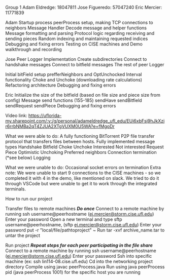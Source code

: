 Group 1
Adam Eldredge: 18047811
Jose Figueredo: 57047240
Eric Mercier: 11771839

Adam
Startup process
peerProcess setup, making TCP connections to neighbors
Message Handler
Decode message and helper functions
Message formatting and parsing
Protocol logic regarding receiving and sending pieces
Random indexing and maintaining requested indices
Debugging and fixing errors
Testing on CISE machines and Demo walkthrough and recording


Jose
Peer Logger Implementation 
Create subdirectories
Connect to handshake messages
Connect to bitfield messages
The rest of peer Logger

Initial bitField setup
prefferNeighbors and OptUnchocked Interval functionality
Choke and Unchoke (downloading rate calculations)
Refactoring architecture
Debugging and fixing errors 

Eric
Initialize the size of the bitfield (based on file size and piece size from config)
Message send functions (155-185) 
sendHave
sendBitfield
sendRequest
sendPiece
Debugging and fixing errors 

Video link: 
https://uflorida-my.sharepoint.com/:v:/g/personal/adameldredge_ufl_edu/EUi6xbFsj9hJkXzir6rrbNMBa2qT4ZJUA2XTgVUXM0U5WA?e=fMgoDr

What we were able to do:
A fully functioning BitTorrent P2P file transfer protocol that transfers files between hosts.
Fully implemented message types
Handshake
Bitfield
Choke
Unchoke
Interested
Not interested 
Request
Piece 
Optimistic Unchoking
Preferred neighbors 
Connection termination (*see below)
Logging

What we were unable to do:
Occasional socket errors on termination
Extra note: We were unable to start 9 connections to the CISE machines - so we completed it with 4 in the demo, like mentioned on slack. We tried to do it through VSCode but were unable to get it to work through the integrated terminals.

How to run our project

Transfer files to remote machines
***Do once***
Connect to a remote machine by running ssh username@peerhostname (ej.mercier@storm.cise.ufl.edu)
Enter your password 
Open a new terminal and type  sftp username@peerhostname, (sftp ej.mercier@storm.cise.ufl.edu)
Enter your password
put -r "local/file/pathtoproject" ~
Run tar -xvf archive_name.tar to untar the project

Run project
***Repeat steps for each peer participating in the file share***
Connect to a remote machine by running ssh username@peerhostname (ej.mercier@storm.cise.ufl.edu)
Enter your password 
Ssh into specific machine (ex: ssh lin114-08.cise.ufl.edu)
Cd into the networking project directory
Compile using javac peerProcess.java
Run using java peerProcess pid (java peerProcess 1001) for the specific host you are running 

    
